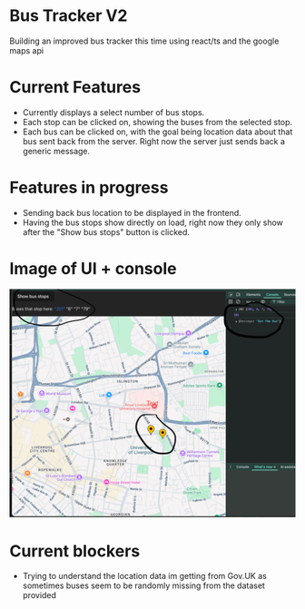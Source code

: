 # Bus Tracker V2
Building an improved bus tracker this time using react/ts and the google maps api

# Current Features
- Currently displays a select number of bus stops.
- Each stop can be clicked on, showing the buses from the selected stop.
- Each bus can be clicked on, with the goal being location data about that bus sent back from the server. Right now the server just sends back a generic message.

# Features in progress
- Sending back bus location to be displayed in the frontend.
- Having the bus stops show directly on load, right now they only show after the "Show bus stops" button is clicked.

# Image of UI + console
![UI image](images/ui-console-image.png)

# Current blockers
- Trying to understand the location data im getting from Gov.UK as sometimes buses seem to be randomly missing from the dataset provided

